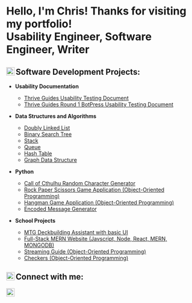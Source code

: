 <h1>Hello, I'm Chris! Thanks for visiting my portfolio!
<br/>Usability Engineer, Software Engineer, Writer

<h2><img align="left" alt="ChrisPartin" width="22px" src="https://github.com/Korachof/Korachof/assets/114110894/4954f573-c8b6-4b7a-a9fb-4da29ce45f9f" />
 Software Development Projects:</h2>

- <b>Usability Documentation</b>
  - [Thrive Guides Usability Testing Document](https://docs.google.com/document/d/1eQ2R4CGV7NyMqLLgK4SmbQL_e7m6CQVMxewawmZKfYk/edit?usp=sharing)
  - [Thrive Guides Round 1 BotPress Usability Testing Document](https://docs.google.com/document/d/17pski5ctfhzcv_t0ubDmppK06tLYJCTtZcoSs0h4QKQ/edit?usp=sharing)

- <b>Data Structures and Algorithms</b>
  - [Doubly Linked List](https://github.com/Korachof/Doubly_Linked_List)
  - [Binary Search Tree](https://github.com/Korachof/Binary-Search-Tree)
  - [Stack](https://github.com/Korachof/Stack)
  - [Queue](https://github.com/Korachof/Queue)
  - [Hash Table](https://github.com/Korachof/HashTable)
  - [Graph Data Structure](https://github.com/Korachof/Graphs-Data-Structure)
    
- <b>Python</b>
  - [Call of Cthulhu Random Character Generator](https://github.com/Korachof/random_npc_gen_call_of_cthulhu)
  - [Rock Paper Scissors Game Application (Object-Oriented Programming)](https://github.com/Korachof/rockPaperScissors)
  - [Hangman Game Application (Object-Oriented Programming)](https://github.com/Korachof/hangman)
  - [Encoded Message Generator](https://github.com/Korachof/Encoded-Message_Generator.git)
    
- <b>School Projects</b>
  - [MTG Deckbuilding Assistant with basic UI](https://github.com/Korachof/mtg_deckbuilding_assistant)
  - [Full-Stack MERN Website (Javscript, Node, React, MERN, MONGODB)](https://github.com/Korachof/Full-Stack_MERN-Website.git)
  - [Streaming Guide (Object-Oriented Programming)](https://github.com/Korachof/streaming_guide/blob/main/steaming_guide.py)
  - [Checkers (Object-Oriented Programming)](https://github.com/Korachof/Checkers_Portfolio_Project/tree/main)

<h2><img align="left" alt="ChrisPartin" width="22px" src="https://github.com/Korachof/Korachof/assets/114110894/b378f93a-76c1-4d9f-b787-c9eb77038032" />
 Connect with me:</h2>

[<img align="left" alt="JoshMadakor | LinkedIn" width="22px" src="https://cdn.jsdelivr.net/npm/simple-icons@v3/icons/linkedin.svg" />][linkedin]

[linkedin]: https://www.linkedin.com/in/christopher-partin-6a8b88291

<!--
**Korachof/Korachof** is a ✨ _special_ ✨ repository because its `README.md` (this file) appears on your GitHub profile.

Here are some ideas to get you started:

- 🔭 I’m currently working on ...
- 🌱 I’m currently learning ...
- 👯 I’m looking to collaborate on ...
- 🤔 I’m looking for help with ...
- 💬 Ask me about ...
- 📫 How to reach me: ...
- 😄 Pronouns: ...
- ⚡ Fun fact: ...
-->
